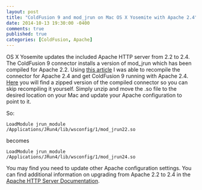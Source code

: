 ```yaml
---
layout: post
title: "ColdFusion 9 and mod_jrun on Mac OS X Yosemite with Apache 2.4"
date: 2014-10-13 19:30:00 -0400
comments: true
published: true
categories: [ColdFusion, Apache]
---
```


OS X Yosemite updates the included Apache HTTP server from 2.2 to 2.4. The ColdFusion 9 connector installs a version of mod\_jrun which has been compiled for Apache 2.2. Using [this article](https://research.g0blin.co.uk/mod_jrun-on-apache-2-4-ubuntu-14-04-coldfusion-9/) I was able to recompile the connector for Apache 2.4 and get ColdFusion 9 running with Apache 2.4. [Here](https://www.dropbox.com/s/sjq662etey3rruy/mod_jrun24.so.zip?dl=1) you will find a zipped version of the compiled connector so you can skip recompiling it yourself. Simply unzip and move the .so file to the desired location on your Mac and update your Apache configuration to point to it.

So:

`LoadModule jrun_module /Applications/JRun4/lib/wsconfig/1/mod_jrun22.so`

becomes

`LoadModule jrun_module /Applications/JRun4/lib/wsconfig/1/mod_jrun24.so`

You may find you need to update other Apache configuration settings. You can find additional information on upgrading from Apache 2.2 to 2.4 in the [Apache HTTP Server Documentation](http://httpd.apache.org/docs/2.4/upgrading.html).